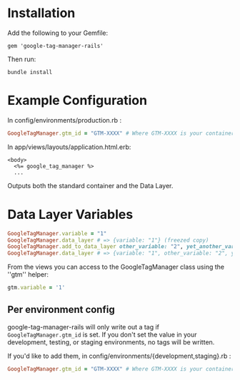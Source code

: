 Installation
=============

Add the following to your Gemfile:

``
  gem 'google-tag-manager-rails'
``

Then run:

``
  bundle install
``

Example Configuration
====

In config/environments/production.rb :

```ruby
GoogleTagManager.gtm_id = "GTM-XXXX" # Where GTM-XXXX is your container ID from Google Tag Manager
```

In app/views/layouts/application.html.erb:

```erb
<body>
  <%= google_tag_manager %>
  ...
```

Outputs both the standard container and the Data Layer.

Data Layer Variables
====

```ruby
GoogleTagManager.variable = "1"
GoogleTagManager.data_layer # => {variable: "1"} (freezed copy)
GoogleTagManager.add_to_data_layer other_variable: "2", yet_another_variable: "3"
GoogleTagManager.data_layer # => {variable: "1", other_variable: "2", yet_another_variable: "3"} (freezed copy)
```

From the views you can access to the GoogleTagManager class using the ''gtm'' helper:

```ruby
gtm.variable = '1'
```

Per environment config
----

google-tag-manager-rails will only write out a tag if `GoogleTagManager.gtm_id` is set. If you don't set the value in your development, testing, or staging environments, no tags will be written.

If you'd like to add them, in config/environments/{development,staging}.rb :

```ruby
GoogleTagManager.gtm_id = "GTM-XXXX" # Where GTM-XXXX is your container ID from Google Tag Manager
```


